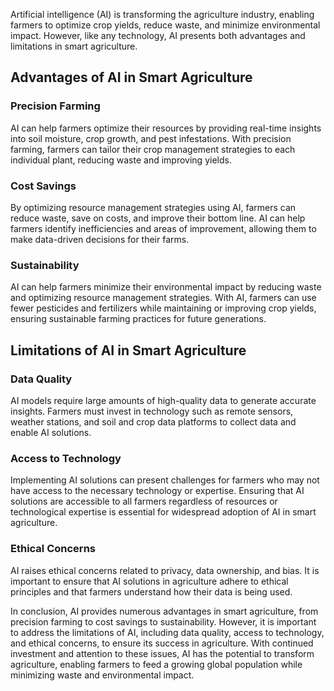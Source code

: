 
Artificial intelligence (AI) is transforming the agriculture industry, enabling farmers to optimize crop yields, reduce waste, and minimize environmental impact. However, like any technology, AI presents both advantages and limitations in smart agriculture.

Advantages of AI in Smart Agriculture
-------------------------------------

### Precision Farming

AI can help farmers optimize their resources by providing real-time insights into soil moisture, crop growth, and pest infestations. With precision farming, farmers can tailor their crop management strategies to each individual plant, reducing waste and improving yields.

### Cost Savings

By optimizing resource management strategies using AI, farmers can reduce waste, save on costs, and improve their bottom line. AI can help farmers identify inefficiencies and areas of improvement, allowing them to make data-driven decisions for their farms.

### Sustainability

AI can help farmers minimize their environmental impact by reducing waste and optimizing resource management strategies. With AI, farmers can use fewer pesticides and fertilizers while maintaining or improving crop yields, ensuring sustainable farming practices for future generations.

Limitations of AI in Smart Agriculture
--------------------------------------

### Data Quality

AI models require large amounts of high-quality data to generate accurate insights. Farmers must invest in technology such as remote sensors, weather stations, and soil and crop data platforms to collect data and enable AI solutions.

### Access to Technology

Implementing AI solutions can present challenges for farmers who may not have access to the necessary technology or expertise. Ensuring that AI solutions are accessible to all farmers regardless of resources or technological expertise is essential for widespread adoption of AI in smart agriculture.

### Ethical Concerns

AI raises ethical concerns related to privacy, data ownership, and bias. It is important to ensure that AI solutions in agriculture adhere to ethical principles and that farmers understand how their data is being used.

In conclusion, AI provides numerous advantages in smart agriculture, from precision farming to cost savings to sustainability. However, it is important to address the limitations of AI, including data quality, access to technology, and ethical concerns, to ensure its success in agriculture. With continued investment and attention to these issues, AI has the potential to transform agriculture, enabling farmers to feed a growing global population while minimizing waste and environmental impact.
